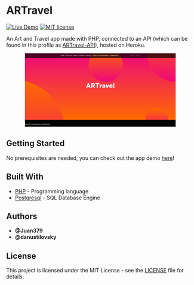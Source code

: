 # ARTravel

[![Live Demo](https://img.shields.io/badge/demo-online-green.svg)](https://rocky-badlands-03545.herokuapp.com/)
[![MIT license](https://img.shields.io/badge/License-MIT-blue.svg)](https://mit-license.org/)

An Art and Travel app made with PHP, connected to an API (which can be found in this profile as [ARTravel-API](https://github.com/juansjimenez/ARTravel-API)), hosted on Heroku.

<p align="center">
  <img width="80%" src=https://github.com/juansjimenez/ARTravel/blob/main/ARTravel.PNG>
</p>

## Getting Started

No prerequisites are needed, you can check out the app demo [here](https://art-travel.herokuapp.com/)!

## Built With

* [PHP](https://www.php.net/) - Programming language
* [Postgresql](https://www.postgresql.org/) - SQL Database Engine

## Authors

* **@Juan379** 
* **@danustilovsky**

## License

This project is licensed under the MIT License - see the [LICENSE](LICENSE) file for details.
